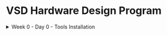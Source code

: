 # VSD Hardware Design Program

<details>
  <Summary> Week 0 - Day 0 - Tools Installation</summary>

  #### System Check
      - 6 GB RAM  
      - 50 GB HDD  
      - Ubuntu 20.04+  
      - 4 vCPU  
      
## Tool Check
  #### Yosys
    sudo apt-get update
    git clone https://github.com/YosysHQ/yosys.git
    cd yosys
    sudo apt install make  # If make is not installed
    sudo apt-get install build-essential clang bison flex \
        libreadline-dev gawk tcl-dev libffi-dev git \
        graphviz xdot pkg-config python3 libboost-system-dev \
        libboost-python-dev libboost-filesystem-dev zlib1g-dev
    make config-gcc
    make
    sudo make install
![Alt Text](images/yosys_installation.jpeg)


  #### iverilog
    sudo apt-get update
    sudo apt-get install iverilog

  

